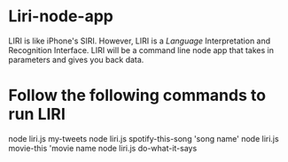 # Liri-node-app
LIRI is like iPhone's SIRI. However, LIRI is a _Language_ Interpretation and Recognition Interface. LIRI will be a command line node app that takes in parameters and gives you back data.

# Follow the following commands to run LIRI
node liri.js my-tweets
node liri.js spotify-this-song 'song name'
node liri.js movie-this 'movie name
node liri.js do-what-it-says

